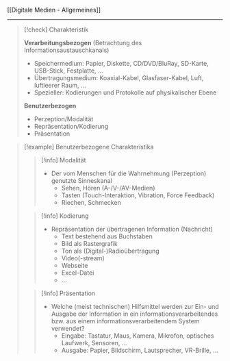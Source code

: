 [[Digitale Medien - Allgemeines]]

---

> [!check] Charakteristik
>
> **Verarbeitungsbezogen** (Betrachtung des Informationsaustauschkanals)
>
> -   Speichermedium: Papier, Diskette, CD/DVD/BluRay, SD-Karte, USB-Stick, Festplatte, …
> -   Übertragungsmedium: Koaxial-Kabel, Glasfaser-Kabel, Luft, luftleerer Raum, …
> -   Spezieller: Kodierungen und Protokolle auf physikalischer Ebene
>
> **Benutzerbezogen**
>
> -   Perzeption/Modalität
> -   Repräsentation/Kodierung
> -   Präsentation

> [!example] Benutzerbezogene Charakteristika
>
> > [!info] Modalität
> >
> > -   Der vom Menschen für die Wahrnehmung (Perzeption) genutzte Sinneskanal
> >     -   Sehen, Hören (A-/V-/AV-Medien)
> >     -   Tasten (Touch-Interaktion, Vibration, Force Feedback)
> >     -   Riechen, Schmecken
>
> > [!info] Kodierung
> >
> > -   Repräsentation der übertragenen Information (Nachricht)
> >     -   Text bestehend aus Buchstaben
> >     -   Bild als Rastergrafik
> >     -   Ton als (Digital-)Radioübertragung
> >     -   Video(-stream)
> >     -   Webseite
> >     -   Excel-Datei
> >     -   $\dots$
>
> > [!info] Präsentation
> >
> > -   Welche (meist technischen) Hilfsmittel werden zur Ein- und Ausgabe der Information in ein informationsverarbeitendes bzw. aus einem informationsverarbeitendem System verwendet?
> >     -   Eingabe: Tastatur, Maus, Kamera, Mikrofon, optisches Laufwerk, Sensoren, …
> >     -   Ausgabe: Papier, Bildschirm, Lautsprecher, VR-Brille, …
